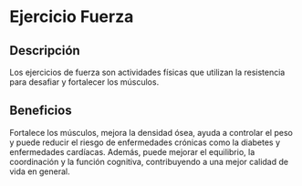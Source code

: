 # Ejercicio Fuerza

## Descripción
Los ejercicios de fuerza son actividades físicas que utilizan la resistencia para desafiar y fortalecer los músculos.

## Beneficios
Fortalece los músculos, mejora la densidad ósea, ayuda a controlar el peso y puede reducir el riesgo de enfermedades crónicas como la diabetes y enfermedades cardíacas. Además, puede mejorar el equilibrio, la coordinación y la función cognitiva, contribuyendo a una mejor calidad de vida en general.